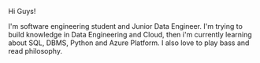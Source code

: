Hi Guys!

  I'm software engineering student and Junior Data Engineer.
  I'm trying to build knowledge in Data Engineering and Cloud, then i'm currently learning about SQL, DBMS, Python and Azure Platform.
  I also love to play bass and read philosophy.

